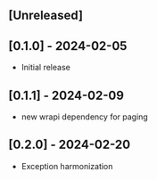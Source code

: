 ## [Unreleased]

## [0.1.0] - 2024-02-05
- Initial release

## [0.1.1] - 2024-02-09
- new wrapi dependency for paging

## [0.2.0] - 2024-02-20
- Exception harmonization

